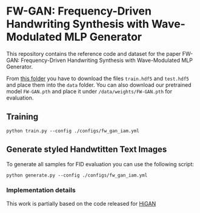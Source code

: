 # FW-GAN: Frequency-Driven Handwriting Synthesis with Wave-Modulated MLP Generator

This repository contains the reference code and dataset for the paper FW-GAN: Frequency-Driven Handwriting Synthesis with Wave-Modulated MLP Generator.

From [this folder](https://pixeldrain.com/l/t1jhhxS1) you have to download the files `train.hdf5` and `test.hdf5` and place them into the `data` folder. You can also download our pretrained model `FW-GAN.pth` and place it under `/data/weights/FW-GAN.pth` for evaluation.

## Training

```console
python train.py --config ./configs/fw_gan_iam.yml
```


## Generate styled Handwtitten Text Images

To generate all samples for FID evaluation you can use the following script:

```console
python generate.py --config ./configs/fw_gan_iam.yml
```


### Implementation details
This work is partially based on the code released for [HiGAN](https://github.com/ganji15/HiGAN)
